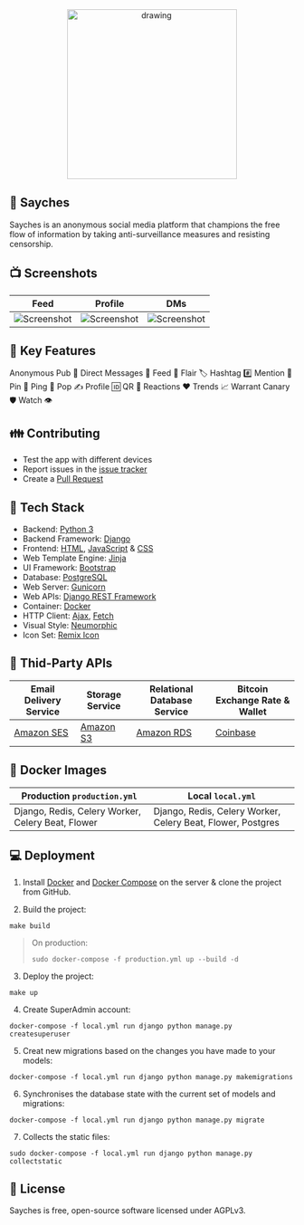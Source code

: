 <div align="center">
        <img src="https://user-images.githubusercontent.com/61336552/145426931-9b431526-e7db-4fe7-ac97-b2d9e117c056.png" alt="drawing" width="300px"/>
</div>

## 🐠 Sayches

Sayches is an anonymous social media platform that champions the free flow of information by taking anti-surveillance measures and resisting censorship.

## 📺 Screenshots

| Feed | Profile | DMs |
| --- | --- | --- |
| ![Screenshot](/.github/media/Feed.png) | ![Screenshot](/.github/media/Profile.png) | ![Screenshot](/.github/media/DMs.png) |

## 🚀 Key Features
Anonymous Pub 👻 Direct Messages 💬 Feed 📰 Flair 🏷️ Hashtag #️⃣ Mention 🤏 Pin 📌 Ping 👋 Pop ✍️ Profile 🆔 QR 📱 Reactions ❤️ Trends 📈 Warrant Canary 🛡️ Watch 👁️

## 👪 Contributing
* Test the app with different devices
* Report issues in the [issue tracker](https://github.com/Sayches/Sayches/issues)
* Create a [Pull Request](https://docs.github.com/en/github/collaborating-with-issues-and-pull-requests/about-pull-requests)

## 🔗 Tech Stack

* Backend: [Python 3](https://www.python.org/download/releases/3.0/)
* Backend Framework: [Django](https://docs.djangoproject.com/)
* Frontend: [HTML](https://github.com/Sayches/Sayches/search?l=html), [JavaScript](https://github.com/Sayches/Sayches/search?l=javascript) & [CSS](https://github.com/Sayches/Sayches/search?l=css)
* Web Template Engine: [Jinja](https://jinja.palletsprojects.com/en/3.0.x/)
* UI Framework: [Bootstrap](https://getbootstrap.com/)
* Database: [PostgreSQL](https://www.postgresql.org/docs/)
* Web Server: [Gunicorn](https://gunicorn.org/)
* Web APIs: [Django REST Framework](https://www.django-rest-framework.org/)
* Container: [Docker](https://docs.docker.com/)
* HTTP Client: [Ajax](https://www.w3schools.com/whatis/whatis_ajax.asp), [Fetch](https://javascript.info/fetch)
* Visual Style: [Neumorphic](https://uxdesign.cc/neumorphism-in-user-interfaces-b47cef3bf3a6)
* Icon Set: [Remix Icon](https://remixicon.com/)

## 📍 Thid-Party APIs

| Email Delivery Service | Storage Service | Relational Database Service | Bitcoin Exchange Rate & Wallet
| --- | --- | --- | --- |
| [Amazon SES](https://aws.amazon.com/ses/) | [Amazon S3](https://docs.aws.amazon.com/code-samples/latest/catalog/code-catalog-python-example_code-s3.html) | [Amazon RDS](https://aws.amazon.com/rds/) | [Coinbase](https://developers.coinbase.com/api/v2?python#get-exchange-rates)

## 🐳 Docker Images

| Production ``production.yml`` | Local ``local.yml`` |
| --- | --- |
| Django, Redis, Celery Worker, Celery Beat, Flower  | Django, Redis, Celery Worker, Celery Beat, Flower, Postgres |


## 💻 Deployment

1. Install [Docker](https://docs.docker.com/get-docker/) and [Docker Compose](https://docs.docker.com/compose/install/) on the server & clone the project from GitHub.

2. Build the project:
```
make build
```

> On production:
> ```
> sudo docker-compose -f production.yml up --build -d
> ```

3. Deploy the project:
```
make up
```

4. Create SuperAdmin account:
```
docker-compose -f local.yml run django python manage.py createsuperuser
```
        
5. Creat new migrations based on the changes you have made to your models:
```
docker-compose -f local.yml run django python manage.py makemigrations
```
6. Synchronises the database state with the current set of models and migrations:
```
docker-compose -f local.yml run django python manage.py migrate
```
7. Collects the static files:
```
sudo docker-compose -f local.yml run django python manage.py collectstatic
```

## 📓 License
Sayches is free, open-source software licensed under AGPLv3.

